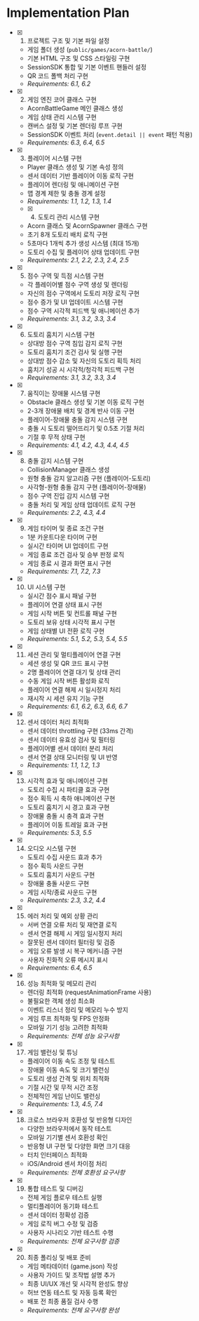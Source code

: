 # Implementation Plan

- [x] 1. 프로젝트 구조 및 기본 파일 설정
























  - 게임 폴더 생성 (`public/games/acorn-battle/`)
  - 기본 HTML 구조 및 CSS 스타일링 구현
  - SessionSDK 통합 및 기본 이벤트 핸들러 설정
  - QR 코드 폴백 처리 구현
  - _Requirements: 6.1, 6.2_

- [x] 2. 게임 엔진 코어 클래스 구현


  - AcornBattleGame 메인 클래스 생성
  - 게임 상태 관리 시스템 구현
  - 캔버스 설정 및 기본 렌더링 루프 구현
  - SessionSDK 이벤트 처리 (`event.detail || event` 패턴 적용)
  - _Requirements: 6.3, 6.4, 6.5_

- [x] 3. 플레이어 시스템 구현




  - Player 클래스 생성 및 기본 속성 정의
  - 센서 데이터 기반 플레이어 이동 로직 구현
  - 플레이어 렌더링 및 애니메이션 구현
  - 맵 경계 제한 및 충돌 경계 설정
  - _Requirements: 1.1, 1.2, 1.3, 1.4_

  - [x] 4. 도토리 관리 시스템 구현





  - Acorn 클래스 및 AcornSpawner 클래스 구현
  - 초기 8개 도토리 배치 로직 구현
  - 5초마다 1개씩 추가 생성 시스템 (최대 15개)
  - 도토리 수집 및 플레이어 상태 업데이트 구현
  - _Requirements: 2.1, 2.2, 2.3, 2.4, 2.5_

- [x] 5. 점수 구역 및 득점 시스템 구현







  - 각 플레이어별 점수 구역 생성 및 렌더링
  - 자신의 점수 구역에서 도토리 저장 로직 구현
  - 점수 증가 및 UI 업데이트 시스템 구현
  - 점수 구역 시각적 피드백 및 애니메이션 추가
  - _Requirements: 3.1, 3.2, 3.3, 3.4_

- [x] 6. 도토리 훔치기 시스템 구현








  - 상대방 점수 구역 침입 감지 로직 구현
  - 도토리 훔치기 조건 검사 및 실행 구현
  - 상대방 점수 감소 및 자신의 도토리 획득 처리
  - 훔치기 성공 시 시각적/청각적 피드백 구현
  - _Requirements: 3.1, 3.2, 3.3, 3.4_

- [x] 7. 움직이는 장애물 시스템 구현





  - Obstacle 클래스 생성 및 기본 이동 로직 구현
  - 2-3개 장애물 배치 및 경계 반사 이동 구현
  - 플레이어-장애물 충돌 감지 시스템 구현
  - 충돌 시 도토리 떨어뜨리기 및 0.5초 기절 처리
  - 기절 후 무적 상태 구현
  - _Requirements: 4.1, 4.2, 4.3, 4.4, 4.5_

- [x] 8. 충돌 감지 시스템 구현





  - CollisionManager 클래스 생성
  - 원형 충돌 감지 알고리즘 구현 (플레이어-도토리)
  - 사각형-원형 충돌 감지 구현 (플레이어-장애물)
  - 점수 구역 진입 감지 시스템 구현
  - 충돌 처리 및 게임 상태 업데이트 로직 구현
  - _Requirements: 2.2, 4.3, 4.4_

- [x] 9. 게임 타이머 및 종료 조건 구현













  - 1분 카운트다운 타이머 구현
  - 실시간 타이머 UI 업데이트 구현
  - 게임 종료 조건 검사 및 승부 판정 로직
  - 게임 종료 시 결과 화면 표시 구현
  - _Requirements: 7.1, 7.2, 7.3_

- [x] 10. UI 시스템 구현






  - 실시간 점수 표시 패널 구현
  - 플레이어 연결 상태 표시 구현
  - 게임 시작 버튼 및 컨트롤 패널 구현
  - 도토리 보유 상태 시각적 표시 구현
  - 게임 상태별 UI 전환 로직 구현
  - _Requirements: 5.1, 5.2, 5.3, 5.4, 5.5_

- [x] 11. 세션 관리 및 멀티플레이어 연결 구현








  - 세션 생성 및 QR 코드 표시 구현
  - 2명 플레이어 연결 대기 및 상태 관리
  - 수동 게임 시작 버튼 활성화 로직
  - 플레이어 연결 해제 시 일시정지 처리
  - 재시작 시 세션 유지 기능 구현
  - _Requirements: 6.1, 6.2, 6.3, 6.6, 6.7_

- [x] 12. 센서 데이터 처리 최적화




  - 센서 데이터 throttling 구현 (33ms 간격)
  - 센서 데이터 유효성 검사 및 필터링
  - 플레이어별 센서 데이터 분리 처리
  - 센서 연결 상태 모니터링 및 UI 반영
  - _Requirements: 1.1, 1.2, 1.3_

- [x] 13. 시각적 효과 및 애니메이션 구현




  - 도토리 수집 시 파티클 효과 구현
  - 점수 획득 시 축하 애니메이션 구현
  - 도토리 훔치기 시 경고 효과 구현
  - 장애물 충돌 시 충격 효과 구현
  - 플레이어 이동 트레일 효과 구현
  - _Requirements: 5.3, 5.5_

- [x] 14. 오디오 시스템 구현




  - 도토리 수집 사운드 효과 추가
  - 점수 획득 사운드 구현
  - 도토리 훔치기 사운드 구현
  - 장애물 충돌 사운드 구현
  - 게임 시작/종료 사운드 구현
  - _Requirements: 2.3, 3.2, 4.4_

- [x] 15. 에러 처리 및 예외 상황 관리




  - 서버 연결 오류 처리 및 재연결 로직
  - 센서 연결 해제 시 게임 일시정지 처리
  - 잘못된 센서 데이터 필터링 및 검증
  - 게임 오류 발생 시 복구 메커니즘 구현
  - 사용자 친화적 오류 메시지 표시
  - _Requirements: 6.4, 6.5_

- [x] 16. 성능 최적화 및 메모리 관리



  - 렌더링 최적화 (requestAnimationFrame 사용)
  - 불필요한 객체 생성 최소화
  - 이벤트 리스너 정리 및 메모리 누수 방지
  - 게임 루프 최적화 및 FPS 안정화
  - 모바일 기기 성능 고려한 최적화
  - _Requirements: 전체 성능 요구사항_

- [x] 17. 게임 밸런싱 및 튜닝



  - 플레이어 이동 속도 조정 및 테스트
  - 장애물 이동 속도 및 크기 밸런싱
  - 도토리 생성 간격 및 위치 최적화
  - 기절 시간 및 무적 시간 조정
  - 전체적인 게임 난이도 밸런싱
  - _Requirements: 1.3, 4.5, 7.4_

- [x] 18. 크로스 브라우저 호환성 및 반응형 디자인





  - 다양한 브라우저에서 동작 테스트
  - 모바일 기기별 센서 호환성 확인
  - 반응형 UI 구현 및 다양한 화면 크기 대응
  - 터치 인터페이스 최적화
  - iOS/Android 센서 차이점 처리
  - _Requirements: 전체 호환성 요구사항_

- [x] 19. 통합 테스트 및 디버깅





  - 전체 게임 플로우 테스트 실행
  - 멀티플레이어 동기화 테스트
  - 센서 데이터 정확성 검증
  - 게임 로직 버그 수정 및 검증
  - 사용자 시나리오 기반 테스트 수행
  - _Requirements: 전체 요구사항 검증_

- [x] 20. 최종 폴리싱 및 배포 준비



  - 게임 메타데이터 (game.json) 작성
  - 사용자 가이드 및 조작법 설명 추가
  - 최종 UI/UX 개선 및 시각적 완성도 향상
  - 허브 연동 테스트 및 자동 등록 확인
  - 배포 전 최종 품질 검사 수행
  - _Requirements: 전체 요구사항 완성_